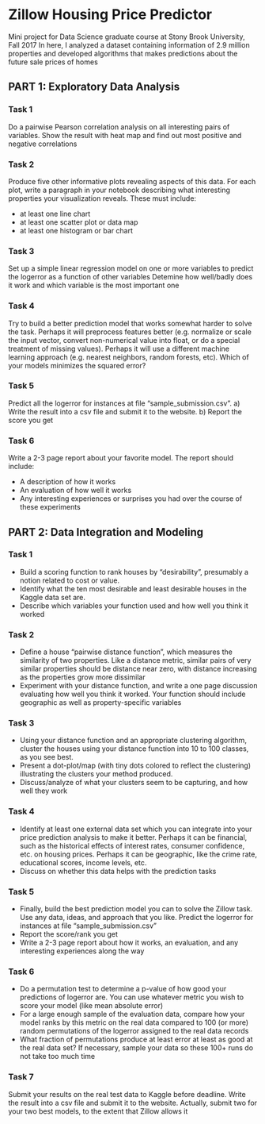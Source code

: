# Zillow Housing Price Predictor

Mini project for Data Science graduate course at Stony Brook University, Fall 2017 
In here, I analyzed a dataset containing information of 2.9 million properties and developed algorithms that makes predictions about the future sale prices of homes

## PART 1: Exploratory Data Analysis

### Task 1
Do a pairwise Pearson correlation analysis on all interesting pairs of variables. Show the result with heat map and find out most positive and negative correlations

### Task 2
Produce five other informative plots revealing aspects of this data. For each plot, write a paragraph in your notebook describing what interesting properties your visualization reveals. These must include:
- at least one line chart
- at least one scatter plot or data map
- at least one histogram or bar chart

### Task 3
Set up a simple linear regression model on one or more variables to predict the logerror as a function of other variables
Detemine how well/badly does it work and which variable is the most important one

### Task 4
Try to build a better prediction model that works somewhat harder to solve the task. Perhaps it will preprocess features better (e.g. normalize or scale the input vector, convert non-numerical value into float, or do a special treatment of missing values). Perhaps it will use a different machine learning approach (e.g. nearest neighbors, random forests, etc). Which of your models minimizes the squared error?

### Task 5
Predict all the logerror for instances at file “sample_submission.csv”. a) Write the result into a csv file and submit it to the website. b) Report the score you get

### Task 6
Write a 2-3 page report about your favorite model. The report should include:
- A description of how it works
- An evaluation of how well it works
- Any interesting experiences or surprises you had over the course of these experiments

## PART 2: Data Integration and Modeling
### Task 1
- Build a scoring function to rank houses by “desirability”, presumably a notion related to cost or value.
- Identify what the ten most desirable and least desirable houses in the Kaggle data set are.
- Describe which variables your function used and how well you think it worked

### Task 2
- Define a house “pairwise distance function”, which measures the similarity of two properties. Like a distance metric, similar pairs of very similar properties should be distance near zero, with distance increasing as the properties grow more dissimilar
- Experiment with your distance function, and write a one page discussion evaluating how well you think it worked. Your function should include geographic as well as property-specific variables

### Task 3
- Using your distance function and an appropriate clustering algorithm, cluster the houses using your distance function into 10 to 100 classes, as you see best.
- Present a dot-plot/map (with tiny dots colored to reflect the clustering) illustrating the clusters your method produced.
- Discuss/analyze of what your clusters seem to be capturing, and how well they work

### Task 4
- Identify at least one external data set which you can integrate into your price prediction analysis to make it better. Perhaps it can be financial, such as the historical effects of interest rates, consumer confidence, etc. on housing prices. Perhaps it can be geographic, like the crime rate, educational scores, income levels, etc.
- Discuss on whether this data helps with the prediction tasks

### Task 5
- Finally, build the best prediction model you can to solve the Zillow task. Use any data, ideas, and approach that you like. Predict the logerror for instances at file “sample_submission.csv”
- Report the score/rank you get
- Write a 2-3 page report about how it works, an evaluation, and any interesting experiences along the way

### Task 6
- Do a permutation test to determine a p-value of how good your predictions of logerror are. You can use whatever metric you wish to score your model (like mean absolute error)
- For a large enough sample of the evaluation data, compare how your model ranks by this metric on the real data compared to 100 (or more) random permutations of the logerror assigned to the real data records
- What fraction of permutations produce at least error at least as good at the real data set? If necessary, sample your data so these 100+ runs do not take too much time

### Task 7
Submit your results on the real test data to Kaggle before deadline. Write the result into a csv file and submit it to the website. Actually, submit two for your two best models, to the extent that Zillow allows it


